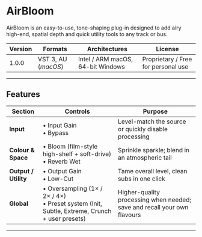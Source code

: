 # AirBloom

AirBloom is an easy-to-use, tone-shaping plug-in designed to add airy high-end, spatial depth and quick utility tools to any track or bus.

| Version | Formats | Architectures | License |
|---------|---------|---------------|---------|
| 1.0.0   | VST 3, AU (*macOS*) | Intel / ARM macOS, 64-bit Windows | Proprietary / Free for personal use |

---

## Features

| Section | Controls | Purpose |
|---------|----------|---------|
| **Input** | • Input Gain<br>• Bypass | Level-match the source or quickly disable processing |
| **Colour & Space** | • Bloom (film-style high-shelf + soft-drive)<br>• Reverb Wet | Sprinkle sparkle; blend in an atmospheric tail |
| **Output / Utility** | • Output Gain<br>• Low-Cut | Tame overall level, clean subs in one click |
| **Global** | • Oversampling (1× / 2× / 4×)<br>• Preset system (Init, Subtle, Extreme, Crunch + user presets) | Higher-quality processing when needed; save and recall your own flavours |

---




